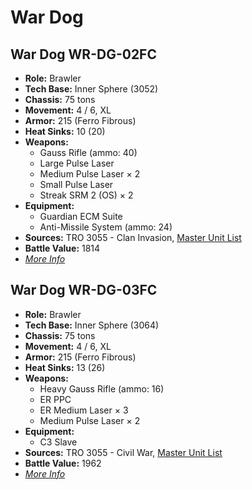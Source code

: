 # War Dog
## War Dog WR-DG-02FC
- **Role:** Brawler
- **Tech Base:** Inner Sphere (3052)
- **Chassis:** 75 tons
- **Movement:** 4 / 6, XL
- **Armor:** 215 (Ferro Fibrous)
- **Heat Sinks:** 10 (20)
- **Weapons:**
  - Gauss Rifle (ammo: 40)
  - Large Pulse Laser
  - Medium Pulse Laser × 2
  - Small Pulse Laser
  - Streak SRM 2 (OS) × 2
- **Equipment:**
  - Guardian ECM Suite
  - Anti-Missile System (ammo: 24)
- **Sources:** TRO 3055 - Clan Invasion, [Master Unit List](http://masterunitlist.info/Unit/Details/3476/war-dog-wr-dg-02fc)
- **Battle Value:** 1814
- [*More Info*](war_dog/war_dog_wr-dg-02fc.md)

## War Dog WR-DG-03FC
- **Role:** Brawler
- **Tech Base:** Inner Sphere (3064)
- **Chassis:** 75 tons
- **Movement:** 4 / 6, XL
- **Armor:** 215 (Ferro Fibrous)
- **Heat Sinks:** 13 (26)
- **Weapons:**
  - Heavy Gauss Rifle (ammo: 16)
  - ER PPC
  - ER Medium Laser × 3
  - Medium Pulse Laser × 2
- **Equipment:**
  - C3 Slave
- **Sources:** TRO 3055 - Civil War, [Master Unit List](http://masterunitlist.info/Unit/Details/3477/war-dog-wr-dg-03fc)
- **Battle Value:** 1962
- [*More Info*](war_dog/war_dog_wr-dg-03fc.md)

